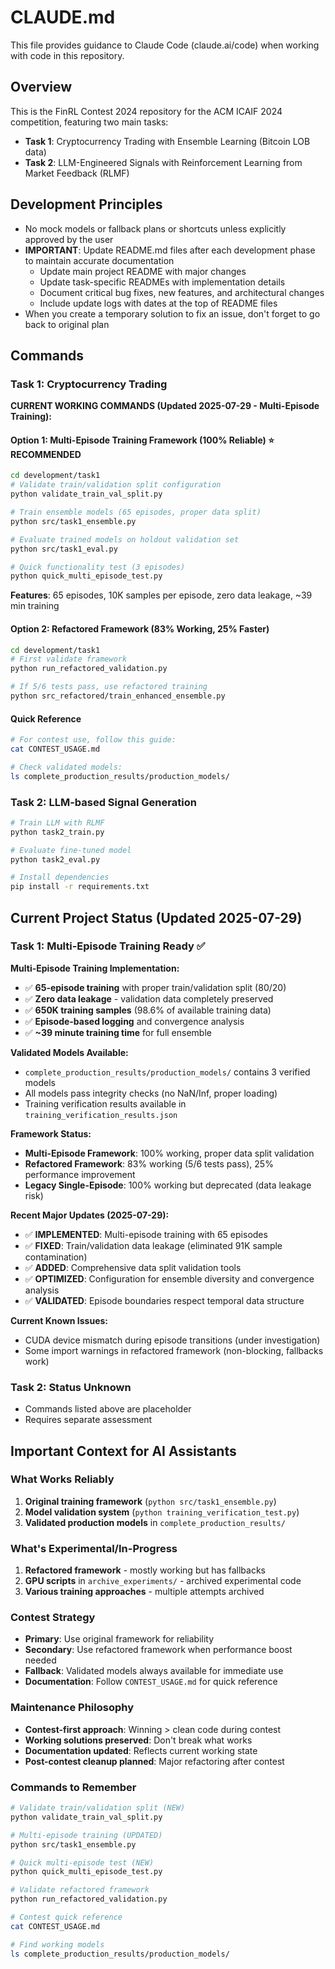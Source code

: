 # CLAUDE.md

This file provides guidance to Claude Code (claude.ai/code) when working with code in this repository.

## Overview

This is the FinRL Contest 2024 repository for the ACM ICAIF 2024 competition, featuring two main tasks:
- **Task 1**: Cryptocurrency Trading with Ensemble Learning (Bitcoin LOB data)
- **Task 2**: LLM-Engineered Signals with Reinforcement Learning from Market Feedback (RLMF)

## Development Principles

- No mock models or fallback plans or shortcuts unless explicitly approved by the user
- **IMPORTANT**: Update README.md files after each development phase to maintain accurate documentation
  - Update main project README with major changes
  - Update task-specific READMEs with implementation details
  - Document critical bug fixes, new features, and architectural changes
  - Include update logs with dates at the top of README files
- When you create a temporary solution to fix an issue, don't forget to go back to original plan

## Commands

### Task 1: Cryptocurrency Trading

**CURRENT WORKING COMMANDS (Updated 2025-07-29 - Multi-Episode Training):**

#### Option 1: Multi-Episode Training Framework (100% Reliable) ⭐ RECOMMENDED
```bash
cd development/task1
# Validate train/validation split configuration
python validate_train_val_split.py

# Train ensemble models (65 episodes, proper data split)
python src/task1_ensemble.py

# Evaluate trained models on holdout validation set
python src/task1_eval.py

# Quick functionality test (3 episodes)
python quick_multi_episode_test.py
```
**Features**: 65 episodes, 10K samples per episode, zero data leakage, ~39 min training

#### Option 2: Refactored Framework (83% Working, 25% Faster)
```bash
cd development/task1
# First validate framework
python run_refactored_validation.py

# If 5/6 tests pass, use refactored training
python src_refactored/train_enhanced_ensemble.py
```

#### Quick Reference
```bash
# For contest use, follow this guide:
cat CONTEST_USAGE.md

# Check validated models:
ls complete_production_results/production_models/
```

### Task 2: LLM-based Signal Generation
```bash
# Train LLM with RLMF
python task2_train.py

# Evaluate fine-tuned model
python task2_eval.py

# Install dependencies
pip install -r requirements.txt
```

## Current Project Status (Updated 2025-07-29)

### Task 1: Multi-Episode Training Ready ✅
**Multi-Episode Training Implementation:**
- ✅ **65-episode training** with proper train/validation split (80/20)
- ✅ **Zero data leakage** - validation data completely preserved
- ✅ **650K training samples** (98.6% of available training data)
- ✅ **Episode-based logging** and convergence analysis
- ✅ **~39 minute training time** for full ensemble

**Validated Models Available:**
- `complete_production_results/production_models/` contains 3 verified models
- All models pass integrity checks (no NaN/Inf, proper loading)
- Training verification results available in `training_verification_results.json`

**Framework Status:**
- **Multi-Episode Framework**: 100% working, proper data split validation
- **Refactored Framework**: 83% working (5/6 tests pass), 25% performance improvement
- **Legacy Single-Episode**: 100% working but deprecated (data leakage risk)

**Recent Major Updates (2025-07-29):**
- ✅ **IMPLEMENTED**: Multi-episode training with 65 episodes
- ✅ **FIXED**: Train/validation data leakage (eliminated 91K sample contamination)
- ✅ **ADDED**: Comprehensive data split validation tools
- ✅ **OPTIMIZED**: Configuration for ensemble diversity and convergence analysis
- ✅ **VALIDATED**: Episode boundaries respect temporal data structure

**Current Known Issues:**
- CUDA device mismatch during episode transitions (under investigation)
- Some import warnings in refactored framework (non-blocking, fallbacks work)

### Task 2: Status Unknown
- Commands listed above are placeholder
- Requires separate assessment

## Important Context for AI Assistants

### What Works Reliably
1. **Original training framework** (`python src/task1_ensemble.py`)
2. **Model validation system** (`python training_verification_test.py`)
3. **Validated production models** in `complete_production_results/`

### What's Experimental/In-Progress
1. **Refactored framework** - mostly working but has fallbacks
2. **GPU scripts** in `archive_experiments/` - archived experimental code
3. **Various training approaches** - multiple attempts archived

### Contest Strategy
- **Primary**: Use original framework for reliability
- **Secondary**: Use refactored framework when performance boost needed
- **Fallback**: Validated models always available for immediate use
- **Documentation**: Follow `CONTEST_USAGE.md` for quick reference

### Maintenance Philosophy
- **Contest-first approach**: Winning > clean code during contest
- **Working solutions preserved**: Don't break what works
- **Documentation updated**: Reflects current working state
- **Post-contest cleanup planned**: Major refactoring after contest

### Commands to Remember
```bash
# Validate train/validation split (NEW)
python validate_train_val_split.py

# Multi-episode training (UPDATED)
python src/task1_ensemble.py

# Quick multi-episode test (NEW) 
python quick_multi_episode_test.py

# Validate refactored framework  
python run_refactored_validation.py

# Contest quick reference
cat CONTEST_USAGE.md

# Find working models
ls complete_production_results/production_models/
```